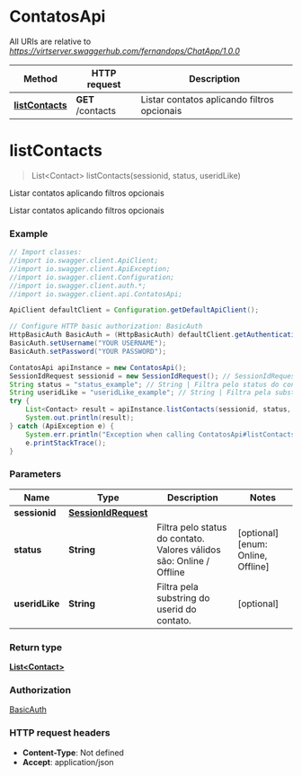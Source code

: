 # ContatosApi

All URIs are relative to *https://virtserver.swaggerhub.com/fernandops/ChatApp/1.0.0*

Method | HTTP request | Description
------------- | ------------- | -------------
[**listContacts**](ContatosApi.md#listContacts) | **GET** /contacts | Listar contatos aplicando filtros opcionais


<a name="listContacts"></a>
# **listContacts**
> List&lt;Contact&gt; listContacts(sessionid, status, useridLike)

Listar contatos aplicando filtros opcionais

Listar contatos aplicando filtros opcionais

### Example
```java
// Import classes:
//import io.swagger.client.ApiClient;
//import io.swagger.client.ApiException;
//import io.swagger.client.Configuration;
//import io.swagger.client.auth.*;
//import io.swagger.client.api.ContatosApi;

ApiClient defaultClient = Configuration.getDefaultApiClient();

// Configure HTTP basic authorization: BasicAuth
HttpBasicAuth BasicAuth = (HttpBasicAuth) defaultClient.getAuthentication("BasicAuth");
BasicAuth.setUsername("YOUR USERNAME");
BasicAuth.setPassword("YOUR PASSWORD");

ContatosApi apiInstance = new ContatosApi();
SessionIdRequest sessionid = new SessionIdRequest(); // SessionIdRequest | 
String status = "status_example"; // String | Filtra pelo status do contato. Valores válidos são: Online / Offline
String useridLike = "useridLike_example"; // String | Filtra pela substring do userid do contato.
try {
    List<Contact> result = apiInstance.listContacts(sessionid, status, useridLike);
    System.out.println(result);
} catch (ApiException e) {
    System.err.println("Exception when calling ContatosApi#listContacts");
    e.printStackTrace();
}
```

### Parameters

Name | Type | Description  | Notes
------------- | ------------- | ------------- | -------------
 **sessionid** | [**SessionIdRequest**](SessionIdRequest.md)|  |
 **status** | **String**| Filtra pelo status do contato. Valores válidos são: Online / Offline | [optional] [enum: Online, Offline]
 **useridLike** | **String**| Filtra pela substring do userid do contato. | [optional]

### Return type

[**List&lt;Contact&gt;**](Contact.md)

### Authorization

[BasicAuth](../README.md#BasicAuth)

### HTTP request headers

 - **Content-Type**: Not defined
 - **Accept**: application/json

